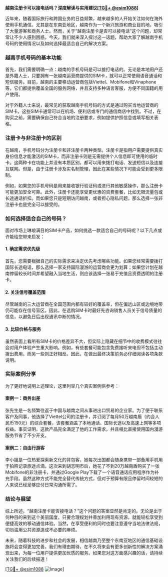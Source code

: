 **越南注册卡可以接电话吗？深度解读与实用建议[[TG💪+ @esim1088](https://t.me/s/esim1088)]**

近年来，随着国际旅行和跨国业务的日益频繁，越来越多的人开始关注如何在海外使用手机通信。尤其是在东南亚地区，越南作为一个新兴旅游和商业目的地，吸引了大量游客和商务人士。然而，关于“越南注册卡是否可以接电话”这个问题，却常常让不少人感到困惑。今天，我们就来深入探讨这一话题，帮助大家了解越南手机号码的使用情况以及如何选择最适合自己的解决方案。

### 越南手机号码的基本功能

首先，我们需要明确一点：越南的手机号码是可以接打电话的。无论是本地用户还是外籍人士，只要拥有一张越南运营商提供的SIM卡，就可以正常使用语音通话和短信服务。目前，越南的主要移动运营商包括Viettel、Mobifone和Vinaphone等，它们都提供覆盖全国的服务网络，并且支持多种语言客服，方便不同国籍的用户使用。

对于外籍人士来说，最常见的获取越南手机号码的方式是通过购买当地运营商的SIM卡。这些SIM卡通常可以在机场、便利店或专门的通信商店中找到。不过，在购买之前，需要确保自己符合当地的注册要求，例如提供护照信息或填写相关表格。

### 注册卡与非注册卡的区别

在越南，手机号码分为注册卡和非注册卡两种类型。注册卡是指用户需要提供真实身份信息才能激活的SIM卡，而非注册卡则是无需提供个人信息即可使用的临时卡。这两种卡在功能上并没有本质区别，都可以用来拨打电话、发送短信以及连接互联网。但是，由于注册卡涉及实名制管理，因此在某些情况下可能会受到更多限制。

例如，如果您的手机号码是用来接收银行验证码或进行其他敏感操作，那么注册卡可能更加安全可靠。此外，注册卡还能享受更优惠的资费套餐，比如无限流量包或长途通话折扣。而如果您只是短期访问越南，或者担心隐私问题，那么选择一张非注册卡也是完全可以接受的。

### 如何选择适合自己的号码？

面对市场上琳琅满目的SIM卡产品，如何挑选一款适合自己的号码呢？以下几点或许能给您带来启发：

#### 1. 确定需求优先级
首先，您需要根据自己的实际需求来决定优先考虑哪些功能。如果您经常需要拨打国际长途电话，那么选择一家支持国际漫游的运营商会更为划算；如果您计划在越南停留较长时间并希望融入当地生活，则应该选择一张易于充值且资费透明的注册卡。

#### 2. 关注信号覆盖范围
尽管越南的三大运营商在全国范围内都有较好的覆盖率，但在偏远山区或边境地带仍可能存在信号盲区。因此，在选购SIM卡时最好先咨询销售人员关于信号质量的信息，以避免日后出现通讯中断的情况。

#### 3. 比较价格与服务
虽然表面上看所有SIM卡的价格差异不大，但实际上隐藏在细节中的收费模式往往会对用户体验产生重大影响。例如，有些套餐可能包含免费接听来电但不包括主动拨出费用，而另一些则正好相反。因此，在做出最终决策前务必仔细阅读各项条款说明。

### 实际案例分享

为了更好地说明上述理论，这里列举几个真实案例供参考：

#### 案例一：商务出差
张先生是一名频繁往返于中国与越南之间从事进出口贸易的企业家。为了便于联系客户及同事，他选择了Viettel公司的注册卡，并订阅了每月50万越南盾（约合人民币150元）的综合套餐，该套餐涵盖了本地通话、国际长途以及高速上网等多项权益。事实证明，这款产品完全满足了他的工作需求，并且相比直接使用国内漫游服务节省了不少开支。

#### 案例二：自由行游客
李小姐是一位热爱探索新文化的背包客，她每次出国都会随身携带一部备用手机用于拍照记录旅途点滴。这次来到胡志明市后，她花了不到20万越南盾购买了一张Mobifone的非注册卡，并通过Google Play下载了一个语音通话应用程序作为补充手段。虽然这种方式不能完全替代传统方式，但对于预算有限且停留时间较短的人来说已经足够应付日常沟通所需了。

### 结论与展望

综上所述，“越南注册卡能否接电话？”这个问题的答案显然是肯定的。无论是出于何种目的来到这个美丽国度，只要合理规划并善加利用现有资源，就能轻松享受到便捷高效的移动通信体验。当然，在享受便利的同时也要注意遵守当地法律法规，切勿滥用公共资源造成不必要的麻烦。

未来，随着科技的进步和社会的发展，相信越南乃至整个东南亚地区的通信基础设施将会变得更加完善。我们有理由期待，在不久将来会有更多创新性的解决方案涌现出来，为每一位用户提供更加优质的服务。如果您对这方面感兴趣的话，请持续关注我们的后续报道！

[[TG💪+ @esim1088](https://t.me/s/esim1088) ![Image](https://i.postimg.cc/4NQfJmqS/Snipaste-2025-05-13-00-14-12.png)]
